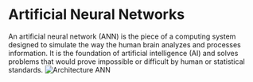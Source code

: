 # Artificial Neural Networks

An artificial neural network (ANN) is the piece of a computing system designed to simulate the way the human brain analyzes and processes information. It is the foundation of artificial intelligence (AI) and solves problems that would prove impossible or difficult by human or statistical standards.
![Architecture ANN](https://github.com/ravindranath-sawane/Deep_Learning/tree/main/Artificial_Neural_Network)
